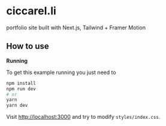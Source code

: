 # ciccarel.li

portfolio site built with Next.js, Tailwind + Framer Motion

## How to use

**Running**

To get this example running you just need to

```bash
npm install
npm run dev
# or
yarn
yarn dev
```

Visit [http://localhost:3000](http://localhost:3000) and try to modify `styles/index.css`.
